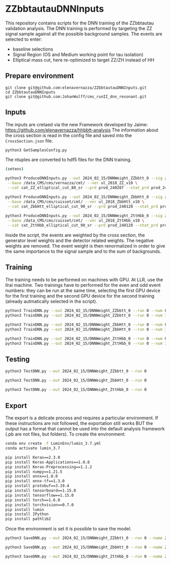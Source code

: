 # ZZbbtautauDNNInputs

This repository contains scripts for the DNN training of the ZZbbtautau validation analysis.
The DNN training is performed by targeting the ZZ signal sample against all the possible background samples.
The events are selected to enter:
- baseline selections
- Signal Region (OS and Medium working point for tau isolation)
- Elliptical mass cut, here re-optimized to target ZZ/ZH instead of HH

## Prepare environment

```
git clone git@github.com:elenavernazza/ZZbbtautauDNNInputs.git
cd ZZbbtautauDNNInputs
git clone git@github.com:JohanWulff/cms_runII_dnn_resonant.git
```

## Inputs

The inputs are cretaed via the new Framework developed by Jaime: https://github.com/elenavernazza/hhbbtt-analysis
The information about the cross section is read in the config file and saved into the `CrossSection.json` file.

```bash
python3 GetSamplesConfig.py
```

The ntuples are converted to hdf5 files for the DNN training.

```bash
(seteos)

python3 ProduceDNNInputs.py --out 2024_02_15/DNNWeight_ZZbbtt_0 --sig zz_sl_signal --bkg all --json CrossSectionZZ.json \
 --base /data_CMS/cms/vernazza/cmt/ --ver ul_2018_ZZ_v10 \
 --cat cat_ZZ_elliptical_cut_80_sr --prd prod_240207 --stat_prd prod_240128 --eos True

python3 ProduceDNNInputs.py --out 2024_02_15/DNNWeight_ZbbHtt_0 --sig zh_zbb_htt_signal --bkg all --json CrossSectionZbbHtt.json \
 --base /data_CMS/cms/cuisset/cmt/ --ver ul_2018_ZbbHtt_v10 \
 --cat cat_ZbbHtt_elliptical_cut_90_sr --prd prod_240128 --stat_prd prod_240128 --eos True
 
python3 ProduceDNNInputs.py --out 2024_02_15/DNNWeight_ZttHbb_0 --sig zh_ztt_hbb_signal --bkg all --json CrossSectionZttHbb.json \
 --base /data_CMS/cms/cuisset/cmt/ --ver ul_2018_ZttHbb_v10 \
 --cat cat_ZttHbb_elliptical_cut_90_sr --prd prod_240128 --stat_prd prod_240128 --eos True
```

Inside the script, the events are weighted by the cross section, the generator level weights and the detector related weights. The negative weights are removed.
The event weight is then renormalized in order to give the same importance to the signal sample and to the sum of backgrounds.

## Training

The training needs to be performed on machines with GPU. At LLR, use the llrai machine.
Two trainings have to performed for the even and odd event numbers: they can be run at the same time, selecting the first GPU device for the first training and the second GPU device for the second training (already autmatically selected in the script).

```bash
python3 TrainDNN.py --out 2024_02_15/DNNWeight_ZZbbtt_0 --run 0 --num 0
python3 TrainDNN.py --out 2024_02_15/DNNWeight_ZZbbtt_0 --run 0 --num 1

python3 TrainDNN.py --out 2024_02_15/DNNWeight_ZbbHtt_0 --run 0 --num 0
python3 TrainDNN.py --out 2024_02_15/DNNWeight_ZbbHtt_0 --run 0 --num 1
 
python3 TrainDNN.py --out 2024_02_15/DNNWeight_ZttHbb_0 --run 0 --num 0
python3 TrainDNN.py --out 2024_02_15/DNNWeight_ZttHbb_0 --run 0 --num 1
```

## Testing

```bash
python3 TestDNN.py --out 2024_02_15/DNNWeight_ZZbbtt_0 --run 0 

python3 TestDNN.py --out 2024_02_15/DNNWeight_ZbbHtt_0 --run 0
 
python3 TestDNN.py --out 2024_02_15/DNNWeight_ZttHbb_0 --run 0
```

## Export

The export is a delicate process and requires a particular environment. If these instructions are not followed, the exportation still works BUT the output has a format that cannot be used into the default analysis framework (.pb are not files, but folders).
To create the environment:

```bash
conda env create -f LuminEnv/lumin_3.7.yml
conda activate lumin_3.7

pip install Keras==2.3.0
pip install Keras-Applications==1.0.8
pip install Keras-Preprocessing==1.1.2
pip install numpy==1.21.5
pip install onnx==1.8.0
pip install onnx-tf==1.3.0
pip install protobuf==3.19.4
pip install tensorboard==1.15.0
pip install tensorflow==1.15.0
pip install torch==1.6.0
pip install torchvision==0.7.0
pip install lumin
pip install IPython
pip install pathlib2
```

Once the environment is set it is possible to save the model.

```bash
python3 SaveDNN.py --out 2024_02_15/DNNWeight_ZZbbtt_0 --run 0 --name ZZbbtt

python3 SaveDNN.py --out 2024_02_15/DNNWeight_ZbbHtt_0 --run 0 --name ZbbHtt

python3 SaveDNN.py --out 2024_02_15/DNNWeight_ZttHbb_0 --run 0 --name ZttHbb
```